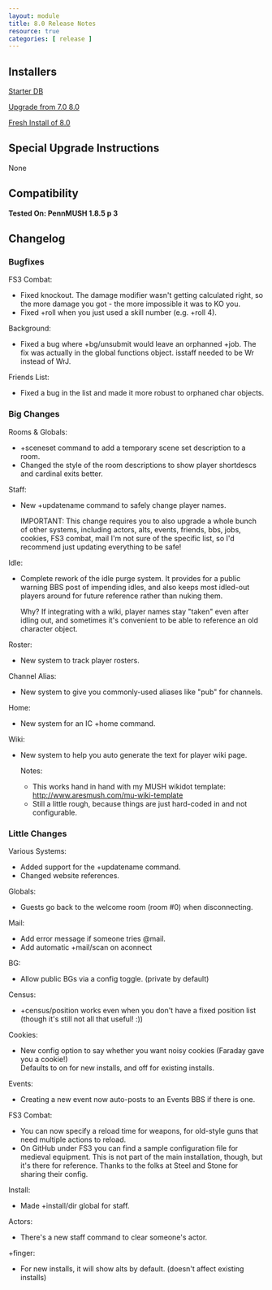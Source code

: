 ```yaml
---
layout: module
title: 8.0 Release Notes
resource: true
categories: [ release ]
---
```


## Installers

[Starter DB](http://www.aresmush.com/local--files/softcode:faraday-softcode-8-0/FaraMUSHCode%20Starter%20DB%20-%208.0%20for%201.8.5p4.zip)

[Upgrade from 7.0 8.0](http://www.aresmush.com/local--files/softcode:faraday-softcode-8-0/FaraMUSHCode%20Upgrade%20v7.0%20to%20v8.0.zip)

[Fresh Install of 8.0](http://www.aresmush.com/local--files/softcode:faraday-softcode-8-0/FaraMUSHCode-v8.0.zip)

## Special Upgrade Instructions

None

## Compatibility

**Tested On: PennMUSH 1.8.5 p 3**

## Changelog

### Bugfixes

FS3 Combat:  

- Fixed knockout.  The damage modifier wasn't getting calculated right, so the more damage you got - the more impossible it was to KO you.
- Fixed +roll when you just used a skill number (e.g. +roll 4).

Background:

- Fixed a bug where +bg/unsubmit would leave an orphanned +job.  The fix was actually in the global functions object.  isstaff needed to be Wr instead of WrJ.   

Friends List:

- Fixed a bug in the list and made it more robust to orphaned char objects.


### Big Changes

Rooms & Globals:  

- +sceneset command to add a temporary scene set description to a room.
- Changed the style of the room descriptions to show player shortdescs and cardinal exits better.

Staff:

- New +updatename command to safely change player names.  

  IMPORTANT:  This change requires you to also upgrade a whole bunch of other systems, including 
              actors, alts, events, friends, bbs, jobs, cookies, FS3 combat, mail
  I'm not sure of the specific list, so I'd recommend just updating everything to be safe!

Idle: 

- Complete rework of the idle purge system.  It provides for a public warning BBS post of impending idles, and also keeps most idled-out players around for future reference rather than nuking them.

  Why?  If integrating with a wiki, player names stay "taken" even after idling out, and sometimes it's
  convenient to be able to reference an old character object.

Roster: 

- New system to track player rosters.

Channel Alias:  

- New system to give you commonly-used aliases like "pub" for channels.

Home: 

- New system for an IC +home command.

Wiki: 

- New system to help you auto generate the text for player wiki page.
   
   Notes: 
   - This works hand in hand with my MUSH wikidot template: http://www.aresmush.com/mu-wiki-template
   - Still a little rough, because things are just hard-coded in and not configurable.
   


### Little Changes

Various Systems:

- Added support for the +updatename command.
- Changed website references.

Globals:

- Guests go back to the welcome room (room #0) when disconnecting.

Mail:

- Add error message if someone tries @mail.
- Add automatic +mail/scan on aconnect

BG: 

- Allow public BGs via a config toggle. (private by default)

Census: 

- +census/position works even when you don't have a fixed position list (though it's still not all that useful! :))

Cookies: 

- New config option to say whether you want noisy cookies (Faraday gave you a cookie!)  
  Defaults to on for new installs, and off for existing installs.

Events: 

- Creating a new event now auto-posts to an Events BBS if there is one.

FS3 Combat: 

- You can now specify a reload time for weapons, for old-style guns that need multiple actions to reload.
- On GitHub under FS3 you can find a sample configuration file for medieval equipment.  This is not part of the main installation, though, but it's there for reference.   Thanks to the folks at Steel and Stone for sharing their config.

Install: 

- Made +install/dir global for staff.

Actors: 

- There's a new staff command to clear someone's actor.

+finger: 

- For new installs, it will show alts by default.  (doesn't affect existing installs)